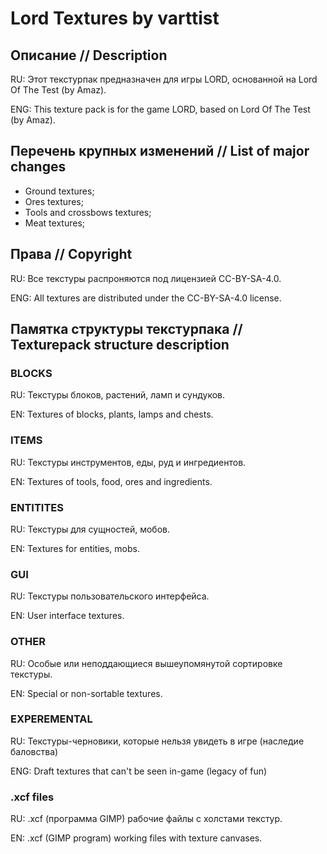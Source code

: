 # Lord Textures by varttist

## Описание // Description
RU: Этот текстурпак предназначен для игры    LORD, основанной на Lord Of The Test (by Amaz).

ENG: This texture pack is for the game LORD, based on Lord Of The Test (by Amaz).
   
## Перечень крупных изменений // List of major changes
- Ground textures;
- Ores textures;
- Tools and crossbows textures;
- Meat textures;

## Права // Copyright
RU: Все текстуры распроняются под лицензией CC-BY-SA-4.0.

ENG: All textures are distributed under the CC-BY-SA-4.0 license.

## Памятка структуры текстурпака // Texturepack structure description

### BLOCKS
RU: Текстуры блоков, растений, ламп и сундуков.

EN: Textures of blocks, plants, lamps and chests.

### ITEMS
RU: Текстуры инструментов, еды, руд и ингредиентов.

EN: Textures of tools, food, ores and ingredients.

### ENTITITES
RU: Текстуры для сущностей, мобов.

EN: Textures for entities, mobs.

### GUI
RU: Текстуры пользовательского интерфейса.

EN: User interface textures.

### OTHER
RU: Особые или неподдающиеся вышеупомянутой сортировке текстуры.

EN: Special or non-sortable textures.

### EXPEREMENTAL
RU: Текстуры-черновики, которые нельзя увидеть в игре (наследие баловства)

ENG: Draft textures that can't be seen in-game (legacy of fun)

### .xcf files
RU: .xcf (программа GIMP) рабочие файлы с холстами текстур.

EN: .xcf (GIMP program) working files with texture canvases.
